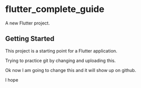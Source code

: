 # flutter_complete_guide

A new Flutter project.

## Getting Started

This project is a starting point for a Flutter application.

Trying to practice git by changing and uploading this. 

Ok now I am going to change this and it will show up on github.

I hope